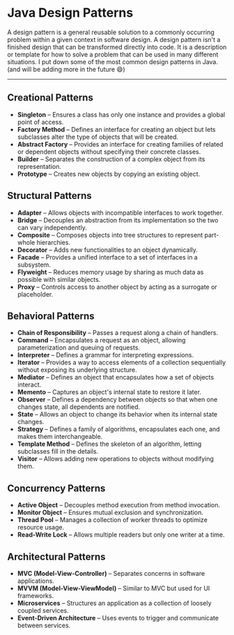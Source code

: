# Java Design Patterns
A design pattern is a general reusable solution to a commonly occurring problem within a given context in software design. A design pattern isn't a finished design that can be transformed directly into code. It is a description or template for how to solve a problem that can be used in many different situations.
I put down some of the most common design patterns in Java. (and will be adding more in the future :smile:)

---

## Creational Patterns
- **Singleton** – Ensures a class has only one instance and provides a global point of access.
- **Factory Method** – Defines an interface for creating an object but lets subclasses alter the type of objects that will be created.
- **Abstract Factory** – Provides an interface for creating families of related or dependent objects without specifying their concrete classes.
- **Builder** – Separates the construction of a complex object from its representation.
- **Prototype** – Creates new objects by copying an existing object.

## Structural Patterns
- **Adapter** – Allows objects with incompatible interfaces to work together.
- **Bridge** – Decouples an abstraction from its implementation so the two can vary independently.
- **Composite** – Composes objects into tree structures to represent part-whole hierarchies.
- **Decorator** – Adds new functionalities to an object dynamically.
- **Facade** – Provides a unified interface to a set of interfaces in a subsystem.
- **Flyweight** – Reduces memory usage by sharing as much data as possible with similar objects.
- **Proxy** – Controls access to another object by acting as a surrogate or placeholder.

## Behavioral Patterns
- **Chain of Responsibility** – Passes a request along a chain of handlers.
- **Command** – Encapsulates a request as an object, allowing parameterization and queuing of requests.
- **Interpreter** – Defines a grammar for interpreting expressions.
- **Iterator** – Provides a way to access elements of a collection sequentially without exposing its underlying structure.
- **Mediator** – Defines an object that encapsulates how a set of objects interact.
- **Memento** – Captures an object's internal state to restore it later.
- **Observer** – Defines a dependency between objects so that when one changes state, all dependents are notified.
- **State** – Allows an object to change its behavior when its internal state changes.
- **Strategy** – Defines a family of algorithms, encapsulates each one, and makes them interchangeable.
- **Template Method** – Defines the skeleton of an algorithm, letting subclasses fill in the details.
- **Visitor** – Allows adding new operations to objects without modifying them.

## Concurrency Patterns
- **Active Object** – Decouples method execution from method invocation.
- **Monitor Object** – Ensures mutual exclusion and synchronization.
- **Thread Pool** – Manages a collection of worker threads to optimize resource usage.
- **Read-Write Lock** – Allows multiple readers but only one writer at a time.

## Architectural Patterns
- **MVC (Model-View-Controller)** – Separates concerns in software applications.
- **MVVM (Model-View-ViewModel)** – Similar to MVC but used for UI frameworks.
- **Microservices** – Structures an application as a collection of loosely coupled services.
- **Event-Driven Architecture** – Uses events to trigger and communicate between services.
